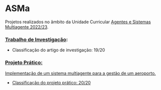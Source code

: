 # ASMa

Projetos realizados no âmbito da Unidade Curricular <ins>Agentes e Sistemas Multiagente 2022/23</ins>.

### <a href="https://github.com/sailoring-rgb/PROJECTS/tree/main/Mestrado/1%C2%BA%20Ano/2%C2%BA%20Semestre/Sistemas%20Inteligentes/Agentes%20e%20Sistemas%20Multiagente/Trabalho%20de%20Investiga%C3%A7%C3%A3o"><b>Trabalho de Investigação</b></a>:

-   Classificação do artigo de investigação: 19/20

### <a href="https://github.com/LittleLevi05/Airport-System"><b>Projeto Prático</b>:

Implementação de um sistema multiagente para a gestão de um aeroporto.

-   Classificação do projeto prático: 20/20
